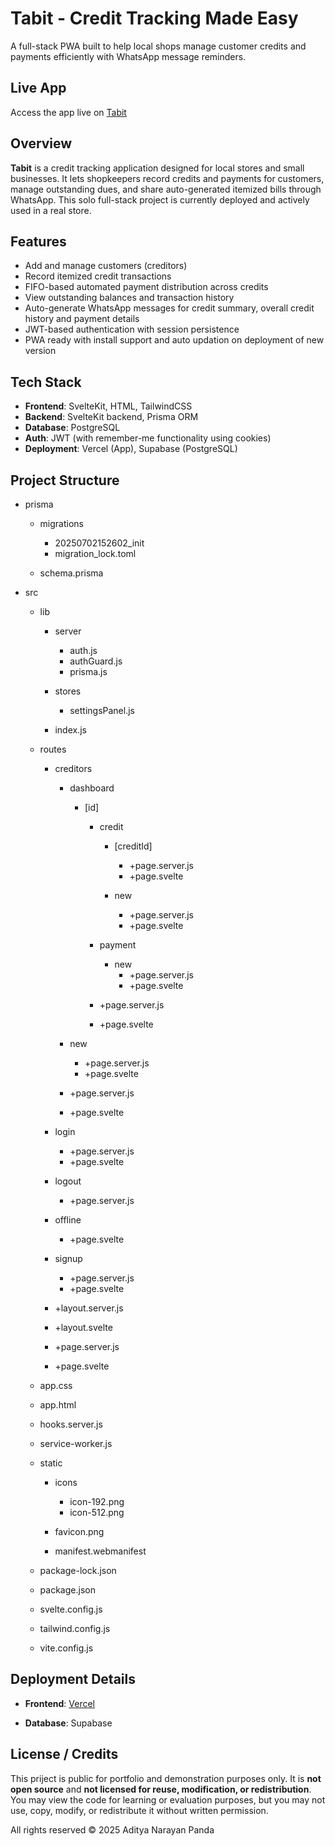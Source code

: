 # Tabit - Credit Tracking Made Easy
A full-stack PWA built to help local shops manage customer credits and payments efficiently with WhatsApp message reminders.

## Live App

Access the app live on [Tabit](tabit-git-main-aditya61s-projects.vercel.app)

## Overview

**Tabit** is a credit tracking application designed for local stores and small businesses. It lets shopkeepers record credits and payments for customers, manage outstanding dues, and share auto-generated itemized bills through WhatsApp. This solo full-stack project is currently deployed and actively used in a real store.

## Features

- Add and manage customers (creditors)
- Record itemized credit transactions
- FIFO-based automated payment distribution across credits
- View outstanding balances and transaction history
- Auto-generate WhatsApp messages for credit summary, overall credit history and payment details
- JWT-based authentication with session persistence
- PWA ready with install support and auto updation on deployment of new version

## Tech Stack

- **Frontend**: SvelteKit, HTML, TailwindCSS
- **Backend**: SvelteKit backend, Prisma ORM
- **Database**: PostgreSQL
- **Auth**: JWT (with remember-me functionality using cookies)
- **Deployment**: Vercel (App), Supabase (PostgreSQL)

## Project Structure

- prisma

    - migrations
        - 20250702152602_init
        - migration_lock.toml

    - schema.prisma

- src

    - lib

        - server
            - auth.js
            - authGuard.js
            - prisma.js

        - stores
            - settingsPanel.js

        - index.js

    - routes

        - creditors

            - dashboard
            
                - [id]

                    - credit

                        - [creditId]
                            - +page.server.js
                            - +page.svelte

                        - new
                            - +page.server.js
                            - +page.svelte

                    - payment

                        - new
                            - +page.server.js
                            - +page.svelte
                    
                    - +page.server.js
                    - +page.svelte

            - new
                - +page.server.js
                - +page.svelte

            - +page.server.js
            - +page.svelte

        - login
            - +page.server.js
            - +page.svelte

        - logout
            - +page.server.js

        - offline
            - +page.svelte

        - signup
            - +page.server.js
            - +page.svelte

        - +layout.server.js
        - +layout.svelte
        - +page.server.js
        - +page.svelte

    - app.css
    - app.html
    - hooks.server.js
    - service-worker.js

    - static

        - icons
            - icon-192.png
            - icon-512.png
        
        - favicon.png
        - manifest.webmanifest
    
    - package-lock.json
    - package.json
    - svelte.config.js
    - tailwind.config.js
    - vite.config.js

## Deployment Details

- **Frontend**: [Vercel](tabit-git-main-aditya61s-projects.vercel.app)

- **Database**: Supabase

## License / Credits

This priject is public for portfolio and demonstration purposes only.
It is **not open source** and **not licensed for reuse, modification, or redistribution**.
You may view the code for learning or evaluation purposes, but you may not use, copy, modify, or redistribute it without written permission.

All rights reserved © 2025 Aditya Narayan Panda